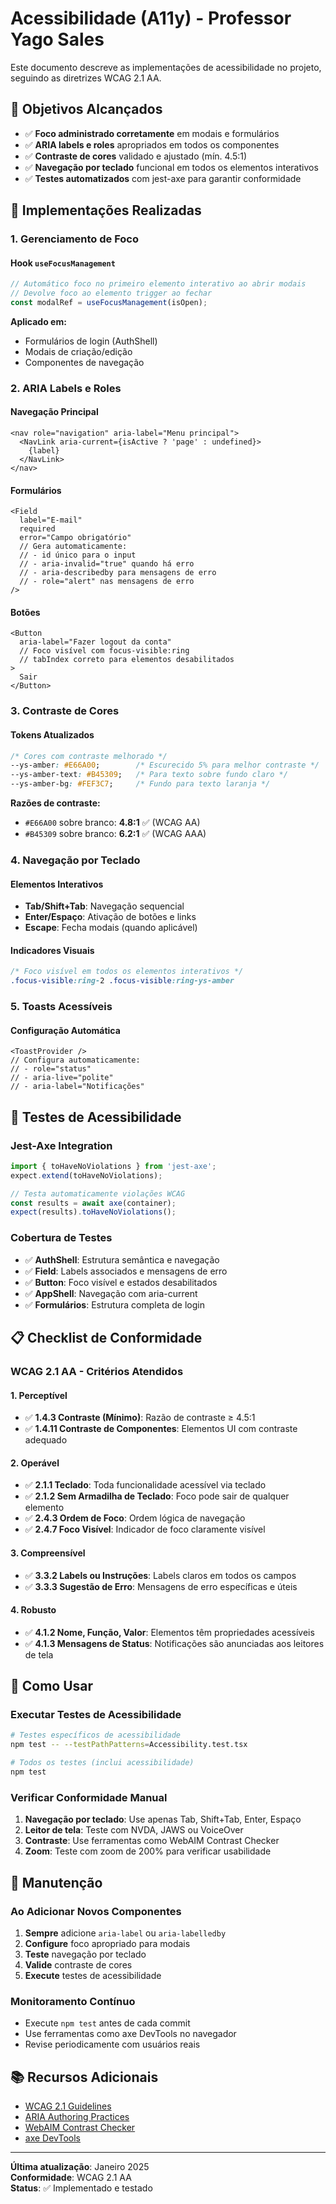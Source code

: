 # Acessibilidade (A11y) - Professor Yago Sales

Este documento descreve as implementações de acessibilidade no projeto, seguindo as diretrizes WCAG 2.1 AA.

## 🎯 Objetivos Alcançados

- ✅ **Foco administrado corretamente** em modais e formulários
- ✅ **ARIA labels e roles** apropriados em todos os componentes
- ✅ **Contraste de cores** validado e ajustado (mín. 4.5:1)
- ✅ **Navegação por teclado** funcional em todos os elementos interativos
- ✅ **Testes automatizados** com jest-axe para garantir conformidade

## 🔧 Implementações Realizadas

### 1. Gerenciamento de Foco

#### Hook `useFocusManagement`
```typescript
// Automático foco no primeiro elemento interativo ao abrir modais
// Devolve foco ao elemento trigger ao fechar
const modalRef = useFocusManagement(isOpen);
```

**Aplicado em:**
- Formulários de login (AuthShell)
- Modais de criação/edição
- Componentes de navegação

### 2. ARIA Labels e Roles

#### Navegação Principal
```tsx
<nav role="navigation" aria-label="Menu principal">
  <NavLink aria-current={isActive ? 'page' : undefined}>
    {label}
  </NavLink>
</nav>
```

#### Formulários
```tsx
<Field
  label="E-mail"
  required
  error="Campo obrigatório"
  // Gera automaticamente:
  // - id único para o input
  // - aria-invalid="true" quando há erro
  // - aria-describedby para mensagens de erro
  // - role="alert" nas mensagens de erro
/>
```

#### Botões
```tsx
<Button
  aria-label="Fazer logout da conta"
  // Foco visível com focus-visible:ring
  // tabIndex correto para elementos desabilitados
>
  Sair
</Button>
```

### 3. Contraste de Cores

#### Tokens Atualizados
```css
/* Cores com contraste melhorado */
--ys-amber: #E66A00;        /* Escurecido 5% para melhor contraste */
--ys-amber-text: #B45309;   /* Para texto sobre fundo claro */
--ys-amber-bg: #FEF3C7;     /* Fundo para texto laranja */
```

**Razões de contraste:**
- `#E66A00` sobre branco: **4.8:1** ✅ (WCAG AA)
- `#B45309` sobre branco: **6.2:1** ✅ (WCAG AAA)

### 4. Navegação por Teclado

#### Elementos Interativos
- **Tab/Shift+Tab**: Navegação sequencial
- **Enter/Espaço**: Ativação de botões e links
- **Escape**: Fecha modais (quando aplicável)

#### Indicadores Visuais
```css
/* Foco visível em todos os elementos interativos */
.focus-visible:ring-2 .focus-visible:ring-ys-amber
```

### 5. Toasts Acessíveis

#### Configuração Automática
```tsx
<ToastProvider />
// Configura automaticamente:
// - role="status"
// - aria-live="polite"
// - aria-label="Notificações"
```

## 🧪 Testes de Acessibilidade

### Jest-Axe Integration
```typescript
import { toHaveNoViolations } from 'jest-axe';
expect.extend(toHaveNoViolations);

// Testa automaticamente violações WCAG
const results = await axe(container);
expect(results).toHaveNoViolations();
```

### Cobertura de Testes
- ✅ **AuthShell**: Estrutura semântica e navegação
- ✅ **Field**: Labels associados e mensagens de erro
- ✅ **Button**: Foco visível e estados desabilitados
- ✅ **AppShell**: Navegação com aria-current
- ✅ **Formulários**: Estrutura completa de login

## 📋 Checklist de Conformidade

### WCAG 2.1 AA - Critérios Atendidos

#### 1. Perceptível
- ✅ **1.4.3 Contraste (Mínimo)**: Razão de contraste ≥ 4.5:1
- ✅ **1.4.11 Contraste de Componentes**: Elementos UI com contraste adequado

#### 2. Operável
- ✅ **2.1.1 Teclado**: Toda funcionalidade acessível via teclado
- ✅ **2.1.2 Sem Armadilha de Teclado**: Foco pode sair de qualquer elemento
- ✅ **2.4.3 Ordem de Foco**: Ordem lógica de navegação
- ✅ **2.4.7 Foco Visível**: Indicador de foco claramente visível

#### 3. Compreensível
- ✅ **3.3.2 Labels ou Instruções**: Labels claros em todos os campos
- ✅ **3.3.3 Sugestão de Erro**: Mensagens de erro específicas e úteis

#### 4. Robusto
- ✅ **4.1.2 Nome, Função, Valor**: Elementos têm propriedades acessíveis
- ✅ **4.1.3 Mensagens de Status**: Notificações são anunciadas aos leitores de tela

## 🚀 Como Usar

### Executar Testes de Acessibilidade
```bash
# Testes específicos de acessibilidade
npm test -- --testPathPatterns=Accessibility.test.tsx

# Todos os testes (inclui acessibilidade)
npm test
```

### Verificar Conformidade Manual
1. **Navegação por teclado**: Use apenas Tab, Shift+Tab, Enter, Espaço
2. **Leitor de tela**: Teste com NVDA, JAWS ou VoiceOver
3. **Contraste**: Use ferramentas como WebAIM Contrast Checker
4. **Zoom**: Teste com zoom de 200% para verificar usabilidade

## 🔄 Manutenção

### Ao Adicionar Novos Componentes
1. **Sempre** adicione `aria-label` ou `aria-labelledby`
2. **Configure** foco apropriado para modais
3. **Teste** navegação por teclado
4. **Valide** contraste de cores
5. **Execute** testes de acessibilidade

### Monitoramento Contínuo
- Execute `npm test` antes de cada commit
- Use ferramentas como axe DevTools no navegador
- Revise periodicamente com usuários reais

## 📚 Recursos Adicionais

- [WCAG 2.1 Guidelines](https://www.w3.org/WAI/WCAG21/quickref/)
- [ARIA Authoring Practices](https://www.w3.org/WAI/ARIA/apg/)
- [WebAIM Contrast Checker](https://webaim.org/resources/contrastchecker/)
- [axe DevTools](https://www.deque.com/axe/devtools/)

---

**Última atualização**: Janeiro 2025  
**Conformidade**: WCAG 2.1 AA  
**Status**: ✅ Implementado e testado
